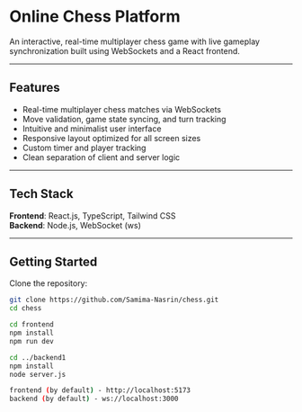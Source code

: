 # Online Chess Platform

An interactive, real-time multiplayer chess game with live gameplay synchronization built using WebSockets and a React frontend.


---

##  Features

- Real-time multiplayer chess matches via WebSockets  
- Move validation, game state syncing, and turn tracking  
- Intuitive and minimalist user interface  
- Responsive layout optimized for all screen sizes  
- Custom timer and player tracking  
- Clean separation of client and server logic

---

## Tech Stack

**Frontend**: React.js, TypeScript, Tailwind CSS  
**Backend**: Node.js, WebSocket (ws)  

---

## Getting Started

Clone the repository:

```bash
git clone https://github.com/Samima-Nasrin/chess.git
cd chess

cd frontend
npm install
npm run dev

cd ../backend1
npm install
node server.js

frontend (by default) - http://localhost:5173
backend (by default) - ws://localhost:3000
